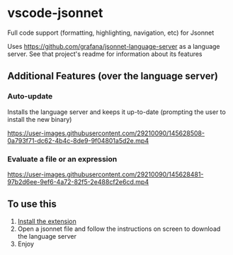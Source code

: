 # vscode-jsonnet

Full code support (formatting, highlighting, navigation, etc) for Jsonnet

Uses <https://github.com/grafana/jsonnet-language-server> as a language server. See that project's readme for information about its features

## Additional Features (over the language server)

### Auto-update

Installs the language server and keeps it up-to-date (prompting the user to install the new binary)

https://user-images.githubusercontent.com/29210090/145628508-0a793f71-dc62-4b4c-8de9-9f04801a5d2e.mp4

### Evaluate a file or an expression

https://user-images.githubusercontent.com/29210090/145628481-97b2d6ee-9ef6-4a72-82f5-2e488cf2e6cd.mp4

## To use this

1. [Install the extension](https://marketplace.visualstudio.com/items?itemName=JulienDuchesne.vscode-jsonnet)
2. Open a jsonnet file and follow the instructions on screen to download the language server
3. Enjoy
